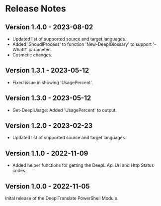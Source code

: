 # Release Notes

## Version 1.4.0 - 2023-08-02

* Updated list of supported source and target languages.
* Added 'ShoudlProcess' to function 'New-DeeplGlossary' to support '-WhatIf' parameter.
* Cosmetic changes.

## Version 1.3.1 - 2023-05-12

* Fixed issue in showing 'UsagePercent'.

## Version 1.3.0 - 2023-05-12

* Get-DeeplUsage: Added 'UsagePercent' to output.

## Version 1.2.0 - 2023-02-23

* Updated list of supported source and target languages.

## Version 1.1.0 - 2022-11-09

* Added helper functions for getting the DeepL Api Uri and Http Status codes.

## Version 1.0.0 - 2022-11-05

Inital release of the DeeplTranslate PowerShell Module.

